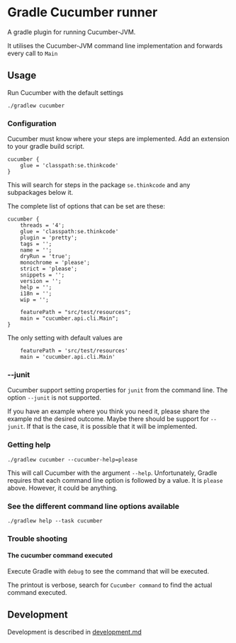 # Gradle Cucumber runner

A gradle plugin for running Cucumber-JVM.

It utilises the Cucumber-JVM command line implementation and forwards every call to `Main`

## Usage

Run Cucumber with the default settings

    ./gradlew cucumber

### Configuration

Cucumber must know where your steps are implemented. Add an extension to your gradle build script.

```
cucumber {
    glue = 'classpath:se.thinkcode'
}
```

This will search for steps in the package `se.thinkcode` and any subpackages below it.

The complete list of options that can be set are these:

```
cucumber {
    threads = '4';
    glue = 'classpath:se.thinkcode'
    plugin = 'pretty';
    tags = '';
    name = '';
    dryRun = 'true';
    monochrome = 'please';
    strict = 'please';
    snippets = '';
    version = '';
    help = '';
    i18n = '';
    wip = '';

    featurePath = "src/test/resources";
    main = "cucumber.api.cli.Main";
}
```

The only setting with default values are

```
    featurePath = 'src/test/resources'
    main = 'cucumber.api.cli.Main'
```

### --junit

Cucumber support setting properties for `junit` from the command line. The option `--junit` is not supported. 

If you have an example where you think you need it, please share the example nd the desired outcome. 
Maybe there should be support for `--junit`. If that is the case, it is possible that it will be implemented.

### Getting help

    ./gradlew cucumber --cucumber-help=please

This will call Cucumber with the argument `--help`. Unfortunately, Gradle requires that each 
command line option is followed by a value. It is `please` above. However, it could be anything.


### See the different command line options available

    ./gradlew help --task cucumber
    

### Trouble shooting

#### The cucumber command executed

Execute Gradle with `debug` to see the command that will be executed.

The printout is verbose, search for `Cucumber command` to find the actual command executed.


## Development

Development is described in [development.md](development.md)